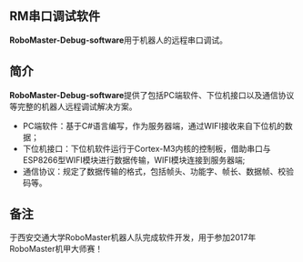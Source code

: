 ## RM串口调试软件

**RoboMaster-Debug-software**用于机器人的远程串口调试。

## 简介

**RoboMaster-Debug-software**提供了包括PC端软件、下位机接口以及通信协议等完整的机器人远程调试解决方案。

* PC端软件：基于C#语言编写，作为服务器端，通过WIFI接收来自下位机的数据；
* 下位机接口：下位机软件运行于Cortex-M3内核的控制板，借助串口与ESP8266型WIFI模块进行数据传输，WIFI模块连接到服务器端;
* 通信协议：规定了数据传输的格式，包括帧头、功能字、帧长、数据帧、校验码等。

## 备注
于西安交通大学RoboMaster机器人队完成软件开发，用于参加2017年RoboMaster机甲大师赛！